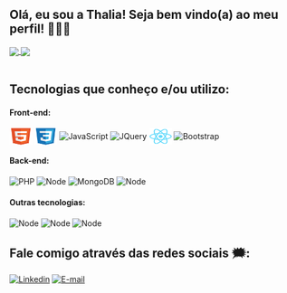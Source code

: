 ## Olá, eu sou a Thalia! Seja bem vindo(a) ao meu perfil! 👋🏻😊 

<div style="display: inline_block;">
<a href="https://github.com/tha-lias/github-readme-stats">
  <img height=200  align="center" src="https://github-readme-stats.vercel.app/api?username=tha-lias&show_icons=true&theme=dracula&card_width=180" />
</a>
<a href="https://github.com/tha-lias/convoychat">
  <img height=200 align="center" src="https://github-readme-stats.vercel.app/api/top-langs?username=tha-lias&layout=compact&langs_count=8&card_width=180&show_icons=true&theme=dracula" />
</a>
</div><br>

## Tecnologias que conheço e/ou utilizo:

#### Front-end:

<div style="display: inline_block">
<img align="center" alt="HTML" height="30" width="40" src="https://raw.githubusercontent.com/devicons/devicon/master/icons/html5/html5-original.svg">
  <img align="center" alt="CSS" height="30" width="40" src="https://raw.githubusercontent.com/devicons/devicon/master/icons/css3/css3-original.svg">
  <img align="center" alt="JavaScript" height="30" width="40" src="https://cdn.jsdelivr.net/gh/devicons/devicon/icons/javascript/javascript-plain.svg">
  <img align="center" alt="JQuery" height="30" width="40" src="https://cdn.jsdelivr.net/gh/devicons/devicon/icons/jquery/jquery-original.svg">
  <img align="center" alt="React" height="30" width="40" src="https://raw.githubusercontent.com/devicons/devicon/master/icons/react/react-original.svg">
  <img align="center" alt="Bootstrap" height="30" width="40" src="https://cdn.jsdelivr.net/gh/devicons/devicon/icons/bootstrap/bootstrap-original.svg">
</div>

#### Back-end:
<div style="display: inline_block;">
 <img align="center" alt="PHP" height="30" width="40" src="https://cdn.jsdelivr.net/gh/devicons/devicon/icons/php/php-plain.svg">
 <img align="center" alt="Node" height="30" width="40" src="https://cdn.jsdelivr.net/gh/devicons/devicon/icons/nodejs/nodejs-original.svg">
   <img align="center" alt="MongoDB" height="30" width="40" src="https://cdn.jsdelivr.net/gh/devicons/devicon/icons/mongodb/mongodb-plain-wordmark.svg">
 <img align="center" alt="Node" height="30" width="40" src="https://cdn.jsdelivr.net/gh/devicons/devicon/icons/mysql/mysql-original.svg">

</div>

#### Outras tecnologias:
<div style="display: inline_block;">
     <img align="center" alt="Node" height="30" width="40" src="https://cdn.jsdelivr.net/gh/devicons/devicon/icons/figma/figma-original.svg">
     <img align="center" alt="Node" height="30" width="40" src="https://cdn.jsdelivr.net/gh/devicons/devicon/icons/photoshop/photoshop-plain.svg">
     <img align="center" alt="Node" height="30" width="40" src="https://cdn.jsdelivr.net/gh/devicons/devicon/icons/git/git-original.svg">
</div>


## Fale comigo através das redes sociais 🗯️:
[![Linkedin](https://img.shields.io/badge/LinkedIn-0077B5?style=for-the-badge&logo=linkedin&logoColor=white
)](https://www.linkedin.com/in/tha-silva/)
[![E-mail](https://img.shields.io/badge/Gmail-D14836?style=for-the-badge&logo=gmail&logoColor=white)](mailto:tsilvacorp@gmail.com)


